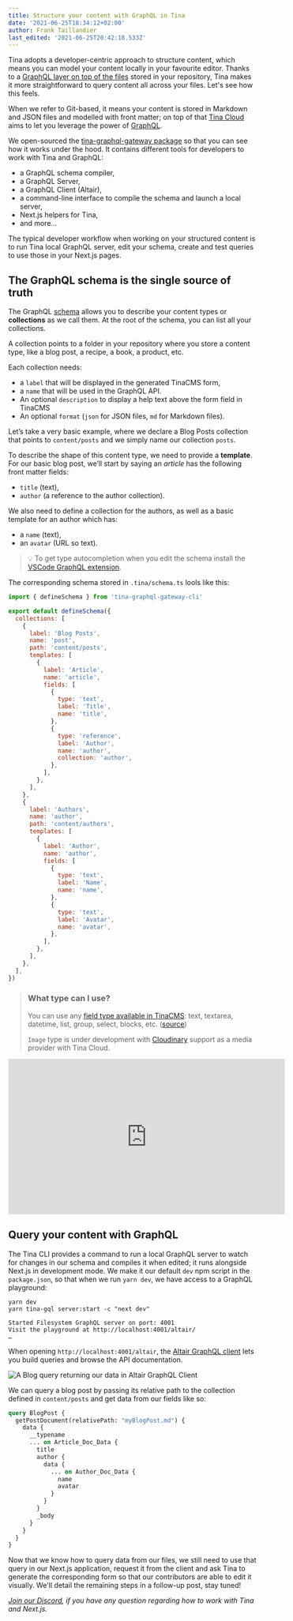 ```yaml
---
title: Structure your content with GraphQL in Tina
date: '2021-06-25T18:34:12+02:00'
author: Frank Taillandier
last_edited: '2021-06-25T20:42:18.533Z'
---
```


Tina adopts a developer-centric approach to structure content, which means you can model your content locally in your favourite editor. Thanks to a [GraphQL layer on top of the files](https://tina.io/blog/using-graphql-with-the-filesystem/) stored in your repository, Tina makes it more straightforward to query content all across your files. Let's see how this feels.

When we refer to Git-based, it means your content is stored in Markdown and JSON files and modelled with front matter; on top of that [Tina Cloud](/cloud) aims to let you leverage the power of [GraphQL](https://graphql.org/).

We open-sourced the [tina-graphql-gateway package](https://github.com/tinacms/tina-graphql-gateway) so that you can see how it works under the hood. It contains different tools for developers to work with Tina and GraphQL:

- a GraphQL schema compiler,
- a GraphQL Server,
- a GraphQL Client (Altair),
- a command-line interface to compile the schema and launch a local server,
- Next.js helpers for Tina,
- and more…

The typical developer workflow when working on your structured content is to run Tina local GraphQL server, edit your schema, create and test queries to use those in your Next.js pages.

## The GraphQL schema is the single source of truth

The GraphQL [schema](https://tina.io/docs/tina-cloud/cli/#defineschema) allows you to describe your content types or **collections** as we call them. At the root of the schema, you can list all your collections.

A collection points to a folder in your repository where you store a content type, like a blog post, a recipe, a book, a product, etc.

Each collection needs:

- a `label` that will be displayed in the generated TinaCMS form,
- a `name` that will be used in the GraphQL API.
- An optional `description` to display a help text above the form field in TinaCMS
- An optional `format` (`json` for JSON files, `md` for Markdown files).

Let’s take a very basic example, where we declare a Blog Posts collection that points to `content/posts` and we simply name our collection `posts`.

To describe the shape of this content type, we need to provide a **template**. For our basic blog post, we’ll start by saying an _article_ has the following front matter fields:

- `title` (text),
- `author` (a reference to the author collection).

We also need to define a collection for the authors, as well as a basic template for an author which has:

- a `name` (text),
- an `avatar` (URL so text).

> 💡 To get type autocompletion when you edit the schema install the [VSCode GraphQL extension](https://marketplace.visualstudio.com/items?itemName=GraphQL.vscode-graphql).

The corresponding schema stored in `.tina/schema.ts` lools like this:

```js
import { defineSchema } from 'tina-graphql-gateway-cli'

export default defineSchema({
  collections: [
    {
      label: 'Blog Posts',
      name: 'post',
      path: 'content/posts',
      templates: [
        {
          label: 'Article',
          name: 'article',
          fields: [
            {
              type: 'text',
              label: 'Title',
              name: 'title',
            },
            {
              type: 'reference',
              label: 'Author',
              name: 'author',
              collection: 'author',
            },
          ],
        },
      ],
    },
    {
      label: 'Authors',
      name: 'author',
      path: 'content/authors',
      templates: [
        {
          label: 'Author',
          name: 'author',
          fields: [
            {
              type: 'text',
              label: 'Name',
              name: 'name',
            },
            {
              type: 'text',
              label: 'Avatar',
              name: 'avatar',
            },
          ],
        },
      ],
    },
  ],
})
```

> ### What type can I use?
>
> You can use any [field type available in TinaCMS](https://tina.io/docs/fields/#default-field-plugins): text, textarea, datetime, list, group, select, blocks, etc. ([source](https://github.com/tinacms/tina-graphql-gateway/blob/5128b85fb2b3b69999c18eb5708eaf7e1fff4786/packages/tina-graphql-gateway-cli/src/cmds/compile/index.ts#L687))
>
> `Image` type is under development with [Cloudinary](https://cloudinary.com/) support as a media provider with Tina Cloud.

<iframe width="560" height="315" src="https://www.youtube.com/embed/EwewKEHHkd4" title="YouTube video player" frameborder="0" allow="accelerometer; autoplay; clipboard-write; encrypted-media; gyroscope; picture-in-picture" allowfullscreen="true"></iframe>

## Query your content with GraphQL

The Tina CLI provides a command to run a local GraphQL server to watch for changes in our schema and compiles it when edited; it runs alongside Next.js in development mode. We make it our default `dev` npm script in the `package.json`, so that when we run `yarn dev`, we have access to a GraphQL playground:

    yarn dev
    yarn tina-gql server:start -c "next dev"

    Started Filesystem GraphQL server on port: 4001
    Visit the playground at http://localhost:4001/altair/
    …

When opening `http://localhost:4001/altair`, the [Altair GraphQL client](https://altair.sirmuel.design/) lets you build queries and browse the API documentation.

![A Blog query returning our data in Altair GraphQL Client](/img/blog/altair-client-tina.png)

We can query a blog post by passing its relative path to the collection defined in `content/posts` and get data from our fields like so:

```graphql
query BlogPost {
  getPostDocument(relativePath: "myBlogPost.md") {
    data {
      __typename
      ... on Article_Doc_Data {
        title
        author {
          data {
            ... on Author_Doc_Data {
              name
              avatar
            }
          }
        }
        _body
      }
    }
  }
}
```

Now that we know how to query data from our files, we still need to use that query in our Next.js application, request it from the client and ask Tina to generate the corresponding form so that our contributors are able to edit it visually. We'll detail the remaining steps in a follow-up post, stay tuned!

_[Join our Discord](https://discord.com/invite/zumN63Ybpf), if you have any question regarding how to work with Tina and Next.js._
